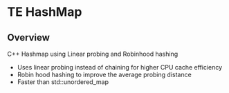 # TE HashMap

## Overview

C++ Hashmap using Linear probing and Robinhood hashing

* Uses linear probing instead of chaining for higher CPU cache efficiency
* Robin hood hashing to improve the average probing distance
* Faster than std::unordered_map
